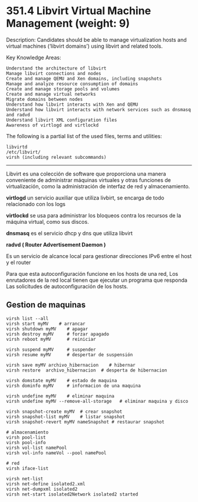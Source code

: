 # 351.4 Libvirt Virtual Machine Management (weight: 9)

Description: Candidates should be able to manage virtualization hosts and virtual machines (‘libvirt domains’) using libvirt and related tools.

Key Knowledge Areas:

    Understand the architecture of libvirt
    Manage libvirt connections and nodes
    Create and manage QEMU and Xen domains, including snapshots
    Manage and analyze resource consumption of domains
    Create and manage storage pools and volumes
    Create and manage virtual networks
    Migrate domains between nodes
    Understand how libvirt interacts with Xen and QEMU
    Understand how libvirt interacts with network services such as dnsmasq and radvd
    Understand libvirt XML configuration files
    Awareness of virtlogd and virtlockd

The following is a partial list of the used files, terms and utilities:

    libvirtd
    /etc/libvirt/
    virsh (including relevant subcommands)

---

Libvirt es una colección de software que proporciona una manera conveniente de administrar máquinas virtuales y otras funciones de virtualización, como la administración de interfaz de red y almacenamiento.

**virtlogd** un servicio auxiliar que utiliza livbirt, se encarga de todo relacionado con los logs

**virtlockd** se usa para administrar los bloqueos contra los recursos de la máquina virtual, como sus discos.

**dnsmasq** es el servicio dhcp y dns que utiliza libvirt

**radvd ( Router Advertisement Daemon )**

Es un servicio de alcance local para gestionar direcciones IPv6 entre el host y el router

Para que esta autoconfiguración funcione en los hosts de una red, Los enrutadores de la red local tienen que ejecutar un programa que responda Las solicitudes de autoconfiguración de los hosts.



## Gestion de maquinas

    virsh list --all
    virsh start myMV    # arrancar
    virsh shutdown myMV    # apagar
    virsh destroy myMV     # forzar apagado
    virsh reboot myMV      # reiniciar

    virsh suspend myMV     # suspender
    virsh resume myMV      # despertar de suspensión
    
    virsh save myMV archivo_hibernacion    # hibernar
    virsh restore  archivo_hibernacion  # desperta de hibernacion
    
    virsh domstate myMV    # estado de maquina
    virsh dominfo myMV     # informacion de una maquina
    
    virsh undefine myMV    # eliminar maquina
    virsh undefine myMV --remove-all-storage   # eliminar maquina y disco

    virsh snapshot-create myMV  # crear snapshot
    virsh snapshot-list myMV    # listar snapshot
    virsh snapshot-revert myMV nameSnapshot # restaurar snapshot

    # almacenamiento
    virsh pool-list
    virsh pool-info
    virsh vol-list namePool
    virsh vol-info nameVol --pool namePool

    # red
    virsh iface-list
    
    virsh net-list
    virsh net-define isolated2.xml
    virsh net-dumpxml isolated2
    virsh net-start isolated2Network isolated2 started



